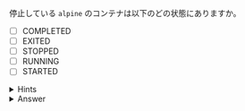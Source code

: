 停止している `alpine` のコンテナは以下のどの状態にありますか。

- [ ] COMPLETED
- [ ] EXITED
- [ ] STOPPED
- [ ] RUNNING
- [ ] STARTED

<details>
  <summary>Hints</summary>

`docker container ls -a` コマンドを実行して STATUS 列を確認します。

</details>

<details>
  <summary>Answer</summary>

EXITED

</details>

